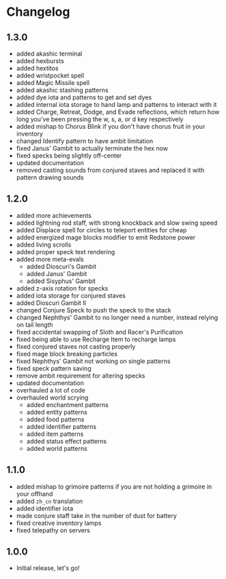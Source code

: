 # Changelog

## 1.3.0
- added akashic terminal
- added hexbursts
- added hextitos
- added wristpocket spell
- added Magic Missile spell
- added akashic stashing patterns
- added dye iota and patterns to get and set dyes
- added internal iota storage to hand lamp and patterns to interact with it
- added Charge, Retreat, Dodge, and Evade reflections, which return how long you've been pressing the w, s, a, or d key respectively
- added mishap to Chorus Blink if you don't have chorus fruit in your inventory
- changed Identify pattern to have ambit limitation
- fixed Janus' Gambit to actually terminate the hex now
- fixed specks being slightly off-center
- updated documentation
- removed casting sounds from conjured staves and replaced it with pattern drawing sounds

## 1.2.0
- added more achievements
- added lightning rod staff, with strong knockback and slow swing speed
- added Displace spell for circles to teleport entities for cheap
- added energized mage blocks modifier to emit Redstone power
- added living scrolls
- added proper speck text rendering
- added more meta-evals
    - added Dioscuri's Gambit
    - added Janus' Gambit
    - added Sisyphus' Gambit
- added z-axis rotation for specks
- added iota storage for conjured staves
- added Dioscuri Gambit II
- changed Conjure Speck to push the speck to the stack
- changed Nephthys' Gambit to no longer need a number, instead relying on tail length
- fixed accidental swapping of Sloth and Racer's Purification
- fixed being able to use Recharge Item to recharge lamps
- fixed conjured staves not casting properly
- fixed mage block breaking particles
- fixed Nephthys' Gambit not working on single patterns
- fixed speck pattern saving
- remove ambit requirement for altering specks
- updated documentation
- overhauled a lot of code
- overhauled world scrying
    - added enchantment patterns
    - added entity patterns
    - added food patterns
    - added identifier patterns
    - added item patterns
    - added status effect patterns
    - added world patterns

## 1.1.0
- added mishap to grimoire patterns if you are not holding a grimoire in your offhand
- added `zh_cn` translation
- added identifier iota
- made conjure staff take in the number of dust for battery
- fixed creative inventory lamps
- fixed telepathy on servers

## 1.0.0
- Initial release, let's go!